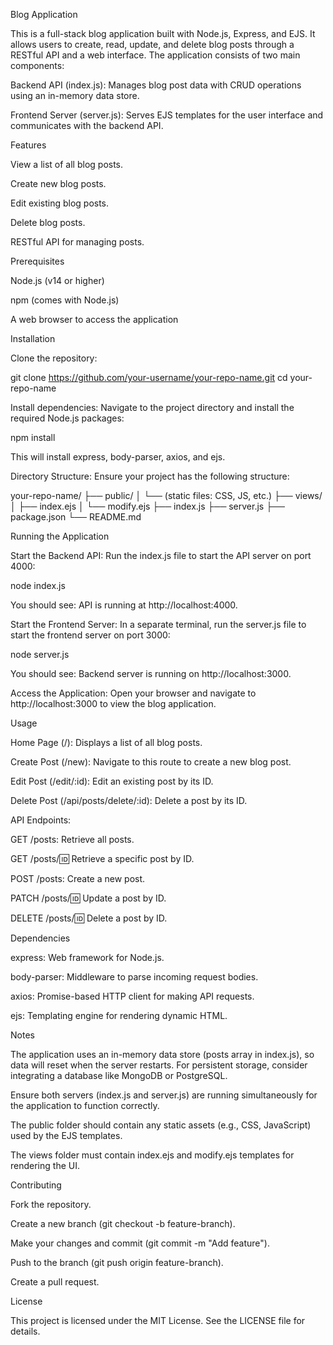 Blog Application

This is a full-stack blog application built with Node.js, Express, and EJS. It allows users to create, read, update, and delete blog posts through a RESTful API and a web interface. The application consists of two main components:





Backend API (index.js): Manages blog post data with CRUD operations using an in-memory data store.



Frontend Server (server.js): Serves EJS templates for the user interface and communicates with the backend API.

Features





View a list of all blog posts.



Create new blog posts.



Edit existing blog posts.



Delete blog posts.



RESTful API for managing posts.

Prerequisites





Node.js (v14 or higher)



npm (comes with Node.js)



A web browser to access the application

Installation





Clone the repository:

git clone https://github.com/your-username/your-repo-name.git
cd your-repo-name



Install dependencies: Navigate to the project directory and install the required Node.js packages:

npm install

This will install express, body-parser, axios, and ejs.



Directory Structure: Ensure your project has the following structure:

your-repo-name/
├── public/
│   └── (static files: CSS, JS, etc.)
├── views/
│   ├── index.ejs
│   └── modify.ejs
├── index.js
├── server.js
├── package.json
└── README.md

Running the Application





Start the Backend API: Run the index.js file to start the API server on port 4000:

node index.js

You should see: API is running at http://localhost:4000.



Start the Frontend Server: In a separate terminal, run the server.js file to start the frontend server on port 3000:

node server.js

You should see: Backend server is running on http://localhost:3000.



Access the Application: Open your browser and navigate to http://localhost:3000 to view the blog application.

Usage





Home Page (/): Displays a list of all blog posts.



Create Post (/new): Navigate to this route to create a new blog post.



Edit Post (/edit/:id): Edit an existing post by its ID.



Delete Post (/api/posts/delete/:id): Delete a post by its ID.



API Endpoints:





GET /posts: Retrieve all posts.



GET /posts/:id: Retrieve a specific post by ID.



POST /posts: Create a new post.



PATCH /posts/:id: Update a post by ID.



DELETE /posts/:id: Delete a post by ID.

Dependencies





express: Web framework for Node.js.



body-parser: Middleware to parse incoming request bodies.



axios: Promise-based HTTP client for making API requests.



ejs: Templating engine for rendering dynamic HTML.

Notes





The application uses an in-memory data store (posts array in index.js), so data will reset when the server restarts. For persistent storage, consider integrating a database like MongoDB or PostgreSQL.



Ensure both servers (index.js and server.js) are running simultaneously for the application to function correctly.



The public folder should contain any static assets (e.g., CSS, JavaScript) used by the EJS templates.



The views folder must contain index.ejs and modify.ejs templates for rendering the UI.

Contributing





Fork the repository.



Create a new branch (git checkout -b feature-branch).



Make your changes and commit (git commit -m "Add feature").



Push to the branch (git push origin feature-branch).



Create a pull request.

License

This project is licensed under the MIT License. See the LICENSE file for details.
